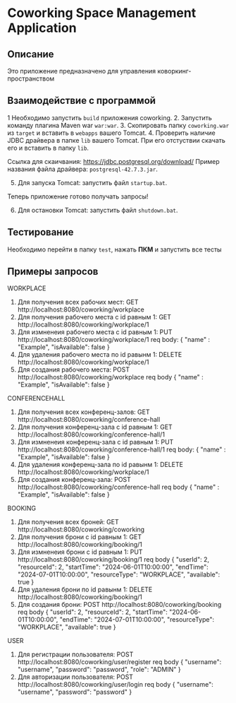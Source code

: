 # Coworking Space Management Application

## Описание
Это приложение предназначено для управления коворкинг-пространством

## Взаимодействие с программой
1  Необходимо запустить `build` приложения coworking.
2. Запустить команду плагина Maven war `war:war`.
3. Скопировать папку `coworking.war` из `target` и вставить в `webapps` вашего Tomcat.
4. Проверить наличие JDBC драйвера в папке `lib` вашего Tomcat. При его отстуствии скачать его и вставить в папку `lib`.
   
Ссылка для скаичвания: https://jdbc.postgresql.org/download/ 
Пример названия файла драйвера: `postgresql-42.7.3.jar`.

5. Для запуска Tomcat: запустить файл `startup.bat`.

Теперь приложение готово получать запросы!

6. Для остановки Tomcat: запустить файл `shutdown.bat`.
   
## Тестирование
Необходимо перейти в папку `test`, нажать <b>ПКМ</b> и запустить все тесты

## Примеры запросов
WORKPLACE
1. Для получения всех рабочих мест: GET http://localhost:8080/coworking/workplace
2. Для получения рабочего места с id равным 1: GET http://localhost:8080/coworking/workplace/1
3. Для измненеия рабочего места с id равным 1: PUT http://localhost:8080/coworking/workplace/1
req body: {
    "name" : "Example",
    "isAvailable": false
}
4. Для удаления рабочего места по id равынм 1: DELETE http://localhost:8080/coworking/workplace/1
5. Для создания рабочего места: POST http://localhost:8080/coworking/workplace
req body {
    "name" : "Example",
    "isAvailable": false
}

CONFERENCEHALL
1. Для получения всех конференц-залов: GET http://localhost:8080/coworking/conference-hall
2. Для получения конференц-зала с id равным 1: GET http://localhost:8080/coworking/conference-hall/1
3. Для измненеия конференц-зала с id равным 1: PUT http://localhost:8080/coworking/conference-hall/1
req body: {
    "name" : "Example",
    "isAvailable": false
}
4. Для удаления конференц-зала по id равынм 1: DELETE http://localhost:8080/coworking/workplace/1
5. Для создания конференц-зала: POST http://localhost:8080/coworking/conference-hall
req body {
    "name" : "Example",
    "isAvailable": false
}

BOOKING
1. Для получения всех броней: GET http://localhost:8080/coworking/coworking
2. Для получения брони с id равным 1: GET http://localhost:8080/coworking/booking/1
3. Для измненеия брони с id равным 1: PUT http://localhost:8080/coworking/booking/1
req body {
    "userId": 2,
    "resourceId": 2,
    "startTime": "2024-06-01T10:00:00",
    "endTime": "2024-07-01T10:00:00",
    "resourceType": "WORKPLACE",
    "available": true
}
4. Для удаления брони по id равынм 1: DELETE http://localhost:8080/coworking/booking/1
5. Для создания брони: POST http://localhost:8080/coworking/booking
req body {
    "userId": 2,
    "resourceId": 2,
    "startTime": "2024-06-01T10:00:00",
    "endTime": "2024-07-01T10:00:00",
    "resourceType": "WORKPLACE",
    "available": true
}

USER
1. Для регистрации пользователя: POST http://localhost:8080/coworking/user/register
req body {
    "username": "username",
    "password": "password",
    "role": "ADMIN"
}
2. Для авторизации пользователя: POST http://localhost:8080/coworking/user/login
req body {
    "username": "username",
    "password": "password"
}
